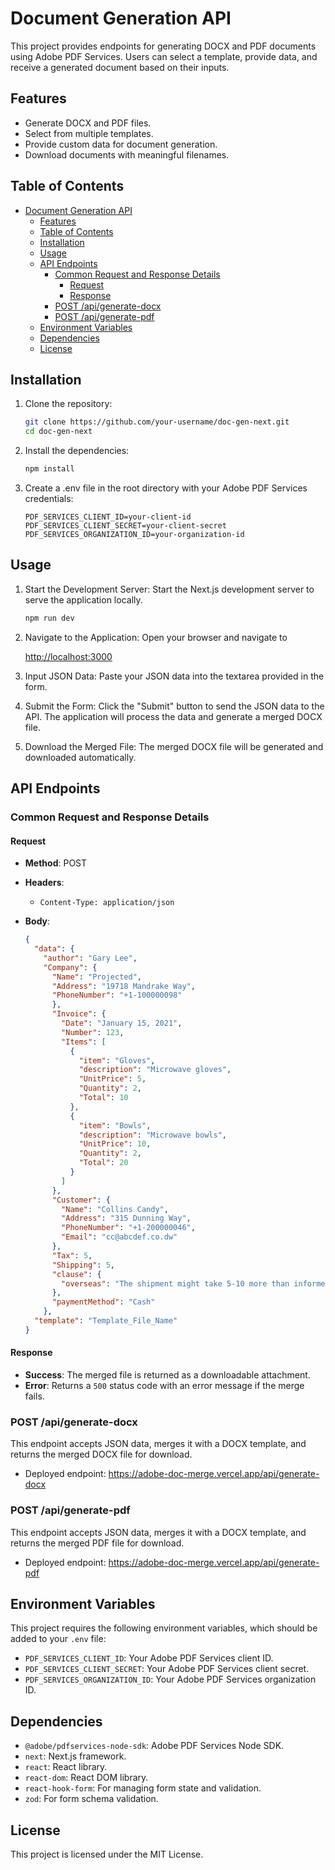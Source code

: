 # Document Generation API

This project provides endpoints for generating DOCX and PDF documents using Adobe PDF Services. Users can select a template, provide data, and receive a generated document based on their inputs. 

## Features

- Generate DOCX and PDF files.
- Select from multiple templates.
- Provide custom data for document generation.
- Download documents with meaningful filenames.

## Table of Contents

- [Document Generation API](#document-generation-api)
  - [Features](#features)
  - [Table of Contents](#table-of-contents)
  - [Installation](#installation)
  - [Usage](#usage)
  - [API Endpoints](#api-endpoints)
    - [Common Request and Response Details](#common-request-and-response-details)
      - [Request](#request)
      - [Response](#response)
    - [POST /api/generate-docx](#post-apigenerate-docx)
    - [POST /api/generate-pdf](#post-apigenerate-pdf)
  - [Environment Variables](#environment-variables)
  - [Dependencies](#dependencies)
  - [License](#license)

## Installation

1. Clone the repository:

   ```bash
   git clone https://github.com/your-username/doc-gen-next.git
   cd doc-gen-next
   
2. Install the dependencies:

    ```bash
    npm install

3. Create a .env file in the root directory with your Adobe PDF Services credentials:

    ```env
    PDF_SERVICES_CLIENT_ID=your-client-id
    PDF_SERVICES_CLIENT_SECRET=your-client-secret
    PDF_SERVICES_ORGANIZATION_ID=your-organization-id

## Usage

1. Start the Development Server: Start the Next.js development server to serve the application locally.

   ```bash
   npm run dev
2. Navigate to the Application: Open your browser and navigate to

   <http://localhost:3000>

3. Input JSON Data: Paste your JSON data into the textarea provided in the form.

4. Submit the Form: Click the "Submit" button to send the JSON data to the API. The application will process the data and generate a merged DOCX file.

5. Download the Merged File: The merged DOCX file will be generated and downloaded automatically.

## API Endpoints

### Common Request and Response Details

#### Request

- **Method**: POST
- **Headers**:
  - `Content-Type: application/json`
- **Body**:

    ```json
    {
      "data": { 
        "author": "Gary Lee", 
        "Company": { 
          "Name": "Projected", 
          "Address": "19718 Mandrake Way", 
          "PhoneNumber": "+1-100000098" 
          }, 
          "Invoice": { 
            "Date": "January 15, 2021", 
            "Number": 123, 
            "Items": [ 
              { 
                "item": "Gloves", 
                "description": "Microwave gloves", 
                "UnitPrice": 5, 
                "Quantity": 2, 
                "Total": 10 
              }, 
              { 
                "item": "Bowls", 
                "description": "Microwave bowls", 
                "UnitPrice": 10, 
                "Quantity": 2, 
                "Total": 20 
              } 
            ] 
          }, 
          "Customer": { 
            "Name": "Collins Candy", 
            "Address": "315 Dunning Way", 
            "PhoneNumber": "+1-200000046", 
            "Email": "cc@abcdef.co.dw" 
          }, 
          "Tax": 5, 
          "Shipping": 5, 
          "clause": { 
            "overseas": "The shipment might take 5-10 more than informed." 
          }, 
          "paymentMethod": "Cash" 
        },
      "template": "Template_File_Name"
    }

#### Response

- **Success**: The merged file is returned as a downloadable attachment.
- **Error**: Returns a `500` status code with an error message if the merge fails.

### POST /api/generate-docx

This endpoint accepts JSON data, merges it with a DOCX template, and returns the merged DOCX file for download.

- Deployed endpoint: <https://adobe-doc-merge.vercel.app/api/generate-docx>

### POST /api/generate-pdf

This endpoint accepts JSON data, merges it with a DOCX template, and returns the merged PDF file for download.

- Deployed endpoint: <https://adobe-doc-merge.vercel.app/api/generate-pdf>

## Environment Variables

This project requires the following environment variables, which should be added to your `.env` file:

- `PDF_SERVICES_CLIENT_ID`: Your Adobe PDF Services client ID.
- `PDF_SERVICES_CLIENT_SECRET`: Your Adobe PDF Services client secret.
- `PDF_SERVICES_ORGANIZATION_ID`: Your Adobe PDF Services organization ID.

## Dependencies

- `@adobe/pdfservices-node-sdk`: Adobe PDF Services Node SDK.
- `next`: Next.js framework.
- `react`: React library.
- `react-dom`: React DOM library.
- `react-hook-form`: For managing form state and validation.
- `zod`: For form schema validation.

## License

This project is licensed under the MIT License.
